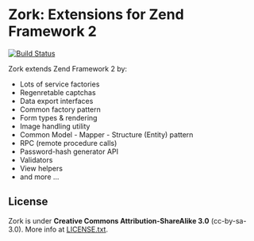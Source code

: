 Zork: Extensions for Zend Framework 2
=====================================

[![Build Status](https://travis-ci.org/gridguyz/zork.png?branch=master)](https://travis-ci.org/gridguyz/zork)

Zork extends Zend Framework 2 by:

* Lots of service factories
* Regenretable captchas
* Data export interfaces
* Common factory pattern
* Form types & rendering
* Image handling utility
* Common Model - Mapper - Structure (Entity) pattern
* RPC (remote procedure calls)
* Password-hash generator API
* Validators
* View helpers
* and more ...

License
-------

Zork is under **Creative Commons Attribution-ShareAlike 3.0** (cc-by-sa-3.0).
More info at [LICENSE.txt](LICENSE.txt).

